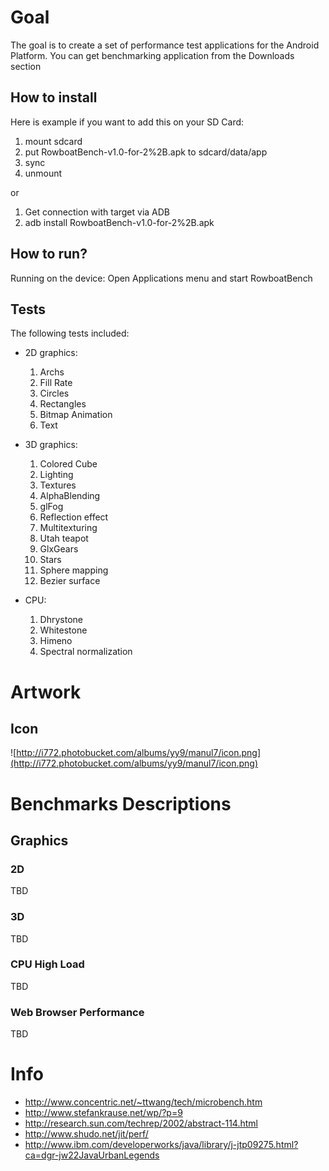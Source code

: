 # Goal #
The goal is to create a set of performance test applications for the Android Platform.
You can get benchmarking application from the Downloads section

## How to install ##
Here is example if you want to add this on your SD Card:

  1. mount sdcard
  1. put RowboatBench-v1.0-for-2%2B.apk to sdcard/data/app
  1. sync
  1. unmount

or

  1. Get connection with target via ADB
  1. adb install RowboatBench-v1.0-for-2%2B.apk

## How to run? ##
Running on the device: Open Applications menu and start RowboatBench

## Tests ##

The following tests included:
  * 2D graphics:
    1. Archs
    1. Fill Rate
    1. Circles
    1. Rectangles
    1. Bitmap Animation
    1. Text

  * 3D graphics:
    1. Colored Cube
    1. Lighting
    1. Textures
    1. AlphaBlending
    1. glFog
    1. Reflection effect
    1. Multitexturing
    1. Utah teapot
    1. GlxGears
    1. Stars
    1. Sphere mapping
    1. Bezier surface

  * CPU:
    1. Dhrystone
    1. Whitestone
    1. Himeno
    1. Spectral normalization

# Artwork #
## Icon ##
![http://i772.photobucket.com/albums/yy9/manul7/icon.png](http://i772.photobucket.com/albums/yy9/manul7/icon.png)

# Benchmarks Descriptions #
## Graphics ##
### 2D ###
TBD
### 3D ###
TBD
### CPU High Load ###
TBD
### Web Browser Performance ###
TBD

# Info #

  * http://www.concentric.net/~ttwang/tech/microbench.htm
  * http://www.stefankrause.net/wp/?p=9
  * http://research.sun.com/techrep/2002/abstract-114.html
  * http://www.shudo.net/jit/perf/
  * http://www.ibm.com/developerworks/java/library/j-jtp09275.html?ca=dgr-jw22JavaUrbanLegends